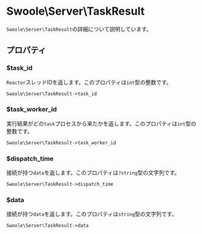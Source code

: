 # Swoole\Server\TaskResult

`Swoole\Server\TaskResult`の詳細について説明しています。

## プロパティ

### $task_id
`Reactor`スレッドIDを返します。このプロパティは`int`型の整数です。

```php
Swoole\Server\TaskResult->task_id
```

### $task_worker_id
実行結果がどの`task`プロセスから来たかを返します。このプロパティは`int`型の整数です。

```php
Swoole\Server\TaskResult->task_worker_id
```

### $dispatch_time
接続が持つ`data`を返します。このプロパティは`?string`型の文字列です。

```php
Swoole\Server\TaskResult->dispatch_time
```

### $data
接続が持つ`data`を返します。このプロパティは`string`型の文字列です。

```php
Swoole\Server\TaskResult->data
```
